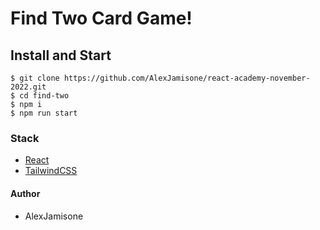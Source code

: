 # Find Two Card Game!

## Install and Start

```
$ git clone https://github.com/AlexJamisone/react-academy-november-2022.git
$ cd find-two
$ npm i
$ npm run start
```

### Stack

- [React](https://create-react-app.dev/)
- [TailwindCSS](https://tailwindcss.com/)


#### Author

- AlexJamisone